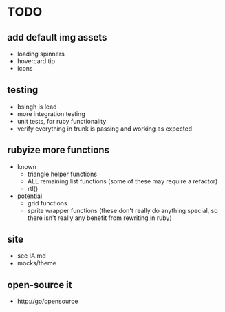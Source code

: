# TODO

## add default img assets

- loading spinners
- hovercard tip
- icons

## testing

- bsingh is lead
- more integration testing
- unit tests, for ruby functionality
- verify everything in trunk is passing and working as expected

## rubyize more functions

- known
  - triangle helper functions
  - ALL remaining list functions (some of these may require a refactor)
  - rtl()
- potential
  - grid functions
  - sprite wrapper functions (these don't really do anything special, so there isn't really any benefit from rewriting in ruby)

## site

- see IA.md
- mocks/theme

## open-source it

- http://go/opensource
